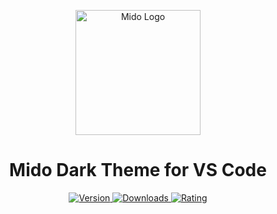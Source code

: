 <p align="center">
  <img alt="Mido Logo" src="https://i.hizliresim.com/fOHxTI.jpg" width="200" />
</p>

<h1 align="center">
  Mido Dark Theme for VS Code
</h1>

<p align="center">
  <a href="https://marketplace.visualstudio.com/items?itemName=mido.midodark">
    <img alt="Version" src="https://vsmarketplacebadge.apphb.com/version-short/mido.midodark.svg" />
  </a>
  <a href="https://marketplace.visualstudio.com/items?itemName=mido.midodark">
    <img alt="Downloads" src="https://vsmarketplacebadge.apphb.com/downloads-short/mido.midodark.svg" />
  </a>
  <a href="https://marketplace.visualstudio.com/items?itemName=mido.midodark">
    <img alt="Rating" src="https://vsmarketplacebadge.apphb.com/rating-star/mido.midodark.svg" />
  </a>
</p>
